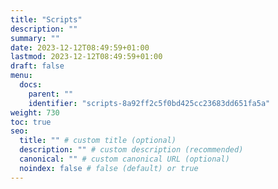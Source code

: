 ```yaml
---
title: "Scripts"
description: ""
summary: ""
date: 2023-12-12T08:49:59+01:00
lastmod: 2023-12-12T08:49:59+01:00
draft: false
menu:
  docs:
    parent: ""
    identifier: "scripts-8a92ff2c5f0bd425cc23683dd651fa5a"
weight: 730
toc: true
seo:
  title: "" # custom title (optional)
  description: "" # custom description (recommended)
  canonical: "" # custom canonical URL (optional)
  noindex: false # false (default) or true
---
```

